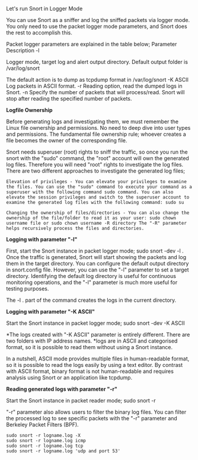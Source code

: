 Let's run Snort in Logger Mode

You can use Snort as a sniffer and log the sniffed packets via logger mode. You only need to use the packet logger mode parameters, and Snort does the rest to accomplish this.

Packet logger parameters are explained in the table below;
Parameter	Description
-l	

Logger mode, target log and alert output directory. Default output folder is /var/log/snort

The default action is to dump as tcpdump format in /var/log/snort
-K ASCII	Log packets in ASCII format.
-r	Reading option, read the dumped logs in Snort.
-n	Specify the number of packets that will process/read. Snort will stop after reading the specified number of packets.

**Logfile Ownership**

Before generating logs and investigating them, we must remember the Linux file ownership and permissions. No need to deep dive into user types and permissions. The fundamental file ownership rule; whoever creates a file becomes the owner of the corresponding file.

Snort needs superuser (root) rights to sniff the traffic, so once you run the snort with the "sudo" command, the "root" account will own the generated log files. Therefore you will need "root" rights to investigate the log files. There are two different approaches to investigate the generated log files;

    Elevation of privileges - You can elevate your privileges to examine the files. You can use the "sudo" command to execute your command as a superuser with the following command sudo command. You can also elevate the session privileges and switch to the superuser account to examine the generated log files with the following command: sudo su

    Changing the ownership of files/directories - You can also change the ownership of the file/folder to read it as your user: sudo chown username file or sudo chown username -R directory The "-R" parameter helps recursively process the files and directories.

**Logging with parameter "-l"**

First, start the Snort instance in packet logger mode; sudo snort -dev -l .
Once the traffic is generated, Snort will start showing the packets and log them in the target directory. You can configure the default output directory in snort.config file. However, you can use the "-l" parameter to set a target directory. Identifying the default log directory is useful for continuous monitoring operations, and the "-l" parameter is much more useful for testing purposes.

The -l . part of the command creates the logs in the current directory.

**Logging with parameter "-K ASCII"**

Start the Snort instance in packet logger mode; sudo snort -dev -K ASCII

*The logs created with "-K ASCII" parameter is entirely different. There are two folders with IP address names. 
*logs are in ASCII and categorised format, so it is possible to read them without using a Snort instance.

In a nutshell, ASCII mode provides multiple files in human-readable format, so it is possible to read the logs easily by using a text editor. By contrast with ASCII format, binary format is not human-readable and requires analysis using Snort or an application like tcpdump.

**Reading generated logs with parameter "-r"**

Start the Snort instance in packet reader mode; sudo snort -r

"-r" parameter also allows users to filter the binary log files. You can filter the processed log to see specific packets with the "-r" parameter and Berkeley Packet Filters (BPF). 

    sudo snort -r logname.log -X
    sudo snort -r logname.log icmp
    sudo snort -r logname.log tcp
    sudo snort -r logname.log 'udp and port 53'
